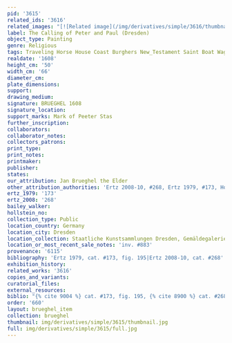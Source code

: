 ```yaml
---
pid: '3615'
related_ids: '3616'
related_images: "[![Related image](/img/derivatives/simple/3616/thumbnail.jpg)](/brughel/3616)"
label: The Calling of Peter and Paul (Dresden)
object_type: Painting
genre: Religious
tags: Traveling Horse House Coast Burghers New_Testament Saint Boat Wagon
realdate: '1608'
height_cm: '50'
width_cm: '66'
diameter_cm: 
plate_dimensions: 
support: 
drawing_medium: 
signature: BRUEGHEL 1608
signature_location: 
support_marks: Mark of Peeter Stas
further_inscription: 
collaborators: 
collaborator_notes: 
collectors_patrons: 
print_type: 
print_notes: 
printmaker: 
publisher: 
states: 
our_attribution: Jan Brueghel the Elder
other_attribution_authorities: 'Ertz 2008-10, #268, Ertz 1979, #173, Honig database'
ertz_1979: '173'
ertz_2008: '268'
bailey_walker: 
hollstein_no: 
collection_type: Public
location_country: Germany
location_city: Dresden
location_collection: Staatliche Kunstsammlungen Dresden, Gemäldegalerie Alte Meister
location_or_most_recent_sale_notes: 'inv. #883'
provenance: '6115'
bibliography: 'Ertz 1979, cat. #173, fig. 195|Ertz 2008-10, cat. #268'
exhibition_history: 
related_works: '3616'
copies_and_variants: 
curatorial_files: 
external_resources: 
biblio: "{% cite 9004 %} cat. #173, fig. 195, {% cite 8900 %} cat. #268"
order: '660'
layout: brueghel_item
collection: brueghel
thumbnail: img/derivatives/simple/3615/thumbnail.jpg
full: img/derivatives/simple/3615/full.jpg
---
```

